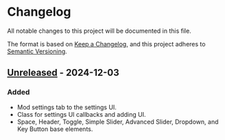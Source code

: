 # Changelog

All notable changes to this project will be documented in this file.

The format is based on [Keep a Changelog](https://keepachangelog.com/en/1.1.0/),
and this project adheres to [Semantic Versioning](https://semver.org/spec/v2.0.0.html).

## [Unreleased] - 2024-12-03

### Added

- Mod settings tab to the settings UI.
- Class for settings UI callbacks and adding UI.
- Space, Header, Toggle, Simple Slider, Advanced Slider, Dropdown, and Key Button base elements.

[unreleased]: https://github.com/Nestorboy/ATLYSS-Mods/